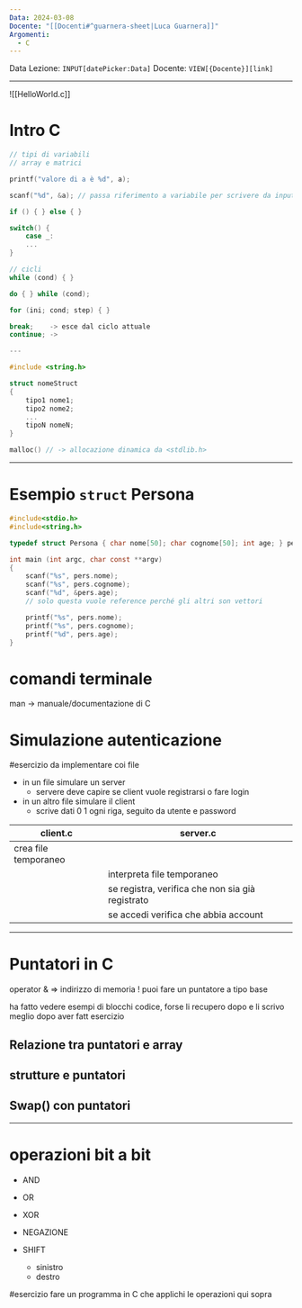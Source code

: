 ```yaml
---
Data: 2024-03-08
Docente: "[[Docenti#^guarnera-sheet|Luca Guarnera]]"
Argomenti:
  - C
---
```


Data Lezione: `INPUT[datePicker:Data]`
Docente: `VIEW[{Docente}][link]`

---

![[HelloWorld.c]]

# Intro C

```C
// tipi di variabili
// array e matrici

printf("valore di a è %d", a);

scanf("%d", &a); // passa riferimento a variabile per scrivere da input

if () { } else { }

switch() {
	case _:
	...
}

// cicli
while (cond) { }

do { } while (cond);

for (ini; cond; step) { }

break;    -> esce dal ciclo attuale
continue; ->

---

#include <string.h>

struct nomeStruct
{
	tipo1 nome1;
	tipo2 nome2;
	...
	tipoN nomeN;
}

malloc() // -> allocazione dinamica da <stdlib.h>
```

---

# Esempio `struct` Persona

```C
#include<stdio.h>
#include<string.h>

typedef struct Persona { char nome[50]; char cognome[50]; int age; } pers;

int main (int argc, char const **argv)
{
	scanf("%s", pers.nome);
	scanf("%s", pers.cognome);
	scanf("%d", &pers.age);
	// solo questa vuole reference perché gli altri son vettori

	printf("%s", pers.nome);
	printf("%s", pers.cognome);
	printf("%d", pers.age);
}
```

# comandi terminale

man -> manuale/documentazione di C

# Simulazione autenticazione

#esercizio da implementare coi file

- in un file simulare un server
  - servere deve capire se client vuole registrarsi o fare login
- in un altro file simulare il client
  - scrive dati 0 1 ogni riga, seguito da utente e password

| client.c             | server.c                                         |
| -------------------- | ------------------------------------------------ |
| crea file temporaneo |                                                  |
|                      | interpreta file temporaneo                       |
|                      | se registra, verifica che non sia già registrato |
|                      | se accedi verifica che abbia account             |

---

# Puntatori in C

operator & => indirizzo di memoria
! puoi fare un puntatore a tipo base

ha fatto vedere esempi di blocchi codice, forse li recupero dopo e li scrivo meglio dopo aver fatt esercizio

## Relazione tra puntatori e array

## strutture e puntatori

## Swap() con puntatori

---

# operazioni bit a bit

- AND
- OR
- XOR
- NEGAZIONE

- SHIFT
  - sinistro
  - destro

#esercizio fare un programma in C che applichi le operazioni qui sopra
